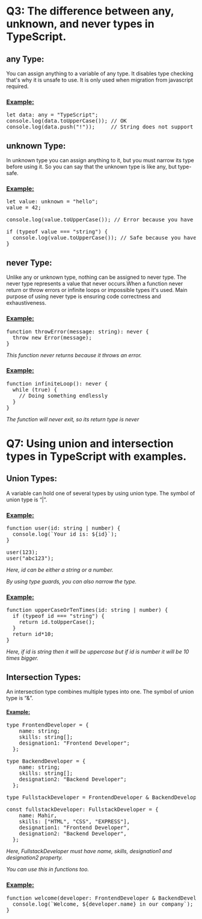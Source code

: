 # **Q3: The difference between any, unknown, and never types in TypeScript.**
## **any Type:**
You can assign anything to a variable of any type. It disables type checking that's why it is unsafe to use. It is only used when migration from javascript required.
### <ins>Example:</ins>
<pre>let data: any = "TypeScript";
console.log(data.toUpperCase()); // OK
console.log(data.push("!"));     // String does not support push but it will show No error</pre> 

## **unknown Type:**
In unknown type you can assign anything to it, but you must narrow its type before using it. So you can say that the unknown type is like any, but type-safe.
### <ins>Example:</ins>
<pre>let value: unknown = "hello";
value = 42;

console.log(value.toUpperCase()); // Error because you have not checked the type first

if (typeof value === "string") {
  console.log(value.toUpperCase()); // Safe because you have checked the type first
}</pre>

## **never Type:**
Unlike any or unknown type, nothing can be assigned to never type. The never type represents a value that never occurs.When a function never return or throw errors or infinite loops or impossible types it's used. Main purpose of using never type is ensuring code correctness and exhaustiveness.

### <ins>Example:</ins>
<pre>function throwError(message: string): never {
  throw new Error(message);
}</pre>

*This function never returns because it throws an error.*

### <ins>Example:</ins>
<pre>function infiniteLoop(): never {
  while (true) {
    // Doing something endlessly
  }
}</pre>

*The function will never exit, so its return type is never*

# **Q7: Using union and intersection types in TypeScript with examples.**
## **Union Types:**
A variable can hold one of several types by using union type. The symbol of union type is “|”.
### <ins>Example:</ins>
<pre>function user(id: string | number) {
  console.log(`Your id is: ${id}`);
}

user(123);
user("abc123");</pre>

*Here, id can be either a string or a number.*

*By using type guards, you can also narrow the type.*
### <ins>Example:</ins>
<pre>function upperCaseOrTenTimes(id: string | number) {
  if (typeof id === "string") {
    return id.toUpperCase(); 
  }
  return id*10;     
}</pre>

*Here, if id is string then it will be uppercase but if id is number it will be 10 times bigger.*


## **Intersection Types:**
An intersection type combines multiple types into one. The symbol of union type is “&”.
#### <ins>Example:</ins>
<pre>type FrontendDeveloper = {
    name: string;
    skills: string[];
    designation1: "Frontend Developer";
  };

type BackendDeveloper = {
    name: string;
    skills: string[];
    designation2: "Backend Developer";
  };

type FullstackDeveloper = FrontendDeveloper & BackendDeveloper;

const fullstackDeveloper: FullstackDeveloper = {
    name: Mahir,
    skills: ["HTML", "CSS", "EXPRESS"],
    designation1: "Frontend Developer",
    designation2: "Backend Developer",
  };</pre>
*Here, FullstackDeveloper must have name, skills, designation1 and designation2 property.*

*You can use this in functions too.*
### <ins>Example:</ins>
<pre>function welcome(developer: FrontendDeveloper & BackendDeveloper) {
  console.log(`Welcome, ${developer.name} in our company`);
}</pre>




